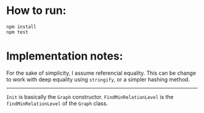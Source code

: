 How to run:
=

```
npm install
npm test
```

Implementation notes:
=

For the sake of simplicity, I assume referencial equality.
This can be change to work with deep equality using `stringify`, or a simpler hashing method.

__________

`Init` is basically the `Graph` constructor.
`FindMinRelationLevel` is the `findMinRelationLevel` of the `Graph` class.